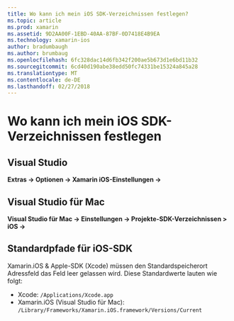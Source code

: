 ```yaml
---
title: Wo kann ich mein iOS SDK-Verzeichnissen festlegen?
ms.topic: article
ms.prod: xamarin
ms.assetid: 9D2AA00F-1EBD-40AA-87BF-0D7418E4B9EA
ms.technology: xamarin-ios
author: bradumbaugh
ms.author: brumbaug
ms.openlocfilehash: 6fc328dac14d6fb342f200ae5b673d1e6bd11b32
ms.sourcegitcommit: 6cd40d190abe38edd50fc74331be15324a845a28
ms.translationtype: MT
ms.contentlocale: de-DE
ms.lasthandoff: 02/27/2018
---
```

# <a name="where-can-i-set-my-ios-sdk-locations"></a>Wo kann ich mein iOS SDK-Verzeichnissen festlegen

## <a name="visual-studio"></a>Visual Studio
**Extras -> Optionen -> Xamarin iOS-Einstellungen ->**

## <a name="visual-studio-for-mac"></a>Visual Studio für Mac
**Visual Studio für Mac -> Einstellungen -> Projekte-SDK-Verzeichnissen > iOS ->**

## <a name="default-ios-sdk-paths"></a>Standardpfade für iOS-SDK
Xamarin.iOS & Apple-SDK (Xcode) müssen den Standardspeicherort Adressfeld das Feld leer gelassen wird. Diese Standardwerte lauten wie folgt:

- Xcode: `/Applications/Xcode.app`
- Xamarin.iOS (Visual Studio für Mac): `/Library/Frameworks/Xamarin.iOS.framework/Versions/Current`

